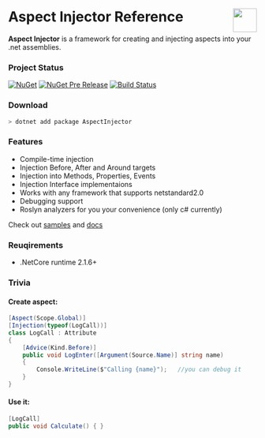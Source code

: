 <img src="https://raw.githubusercontent.com/pamidur/aspect-injector/master/package.png" width="48" align="right"/>Aspect Injector Reference
========================
**Aspect Injector** is a framework for creating and injecting aspects into your .net assemblies.

### Project Status ###
[![NuGet](https://img.shields.io/nuget/v/AspectInjector.svg)](https://www.nuget.org/packages/AspectInjector)
[![NuGet Pre Release](https://img.shields.io/nuget/vpre/AspectInjector.svg)](https://www.nuget.org/packages/AspectInjector)
[![Build Status](https://travis-ci.org/pamidur/aspect-injector.svg?branch=master)](https://travis-ci.org/pamidur/aspect-injector)

### Download ###
```bash
> dotnet add package AspectInjector
```

### Features ###
- Compile-time injection
- Injection Before, After and Around targets
- Injection into Methods, Properties, Events
- Injection Interface implementaions
- Works with any framework that supports netstandard2.0
- Debugging support
- Roslyn analyzers for you your convenience (only c# currently)

Check out [samples](samples) and [docs](docs)

### Reuqirements ###
- .NetCore runtime 2.1.6+

### Trivia ###

#### Create aspect:
```C#
[Aspect(Scope.Global)]
[Injection(typeof(LogCall))]
class LogCall : Attribute
{
    [Advice(Kind.Before)]
    public void LogEnter([Argument(Source.Name)] string name)
    {
        Console.WriteLine($"Calling {name}");   //you can debug it	
    }
}
```
#### Use it:
```C#
[LogCall]
public void Calculate() { }
```
